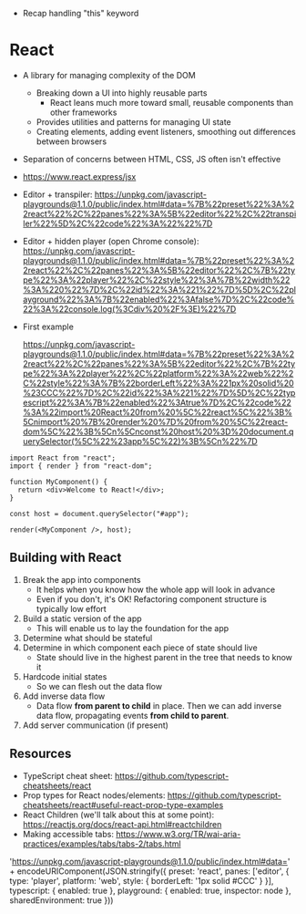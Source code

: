 - Recap handling "this" keyword

# React

- A library for managing complexity of the DOM

  - Breaking down a UI into highly reusable parts
    - React leans much more toward small, reusable components than other frameworks
  - Provides utilities and patterns for managing UI state
  - Creating elements, adding event listeners, smoothing out differences between browsers

- Separation of concerns between HTML, CSS, JS often isn't effective

- https://www.react.express/jsx

- Editor + transpiler: https://unpkg.com/javascript-playgrounds@1.1.0/public/index.html#data=%7B%22preset%22%3A%22react%22%2C%22panes%22%3A%5B%22editor%22%2C%22transpiler%22%5D%2C%22code%22%3A%22%22%7D

- Editor + hidden player (open Chrome console): https://unpkg.com/javascript-playgrounds@1.1.0/public/index.html#data=%7B%22preset%22%3A%22react%22%2C%22panes%22%3A%5B%22editor%22%2C%7B%22type%22%3A%22player%22%2C%22style%22%3A%7B%22width%22%3A%220%22%7D%2C%22id%22%3A%221%22%7D%5D%2C%22playground%22%3A%7B%22enabled%22%3Afalse%7D%2C%22code%22%3A%22console.log(%3Cdiv%20%2F%3E)%22%7D

- First example

  https://unpkg.com/javascript-playgrounds@1.1.0/public/index.html#data=%7B%22preset%22%3A%22react%22%2C%22panes%22%3A%5B%22editor%22%2C%7B%22type%22%3A%22player%22%2C%22platform%22%3A%22web%22%2C%22style%22%3A%7B%22borderLeft%22%3A%221px%20solid%20%23CCC%22%7D%2C%22id%22%3A%221%22%7D%5D%2C%22typescript%22%3A%7B%22enabled%22%3Atrue%7D%2C%22code%22%3A%22import%20React%20from%20%5C%22react%5C%22%3B%5Cnimport%20%7B%20render%20%7D%20from%20%5C%22react-dom%5C%22%3B%5Cn%5Cnconst%20host%20%3D%20document.querySelector(%5C%22%23app%5C%22)%3B%5Cn%22%7D

```tsx
import React from "react";
import { render } from "react-dom";

function MyComponent() {
  return <div>Welcome to React!</div>;
}

const host = document.querySelector("#app");

render(<MyComponent />, host);
```

## Building with React

1. Break the app into components
   - It helps when you know how the whole app will look in advance
   - Even if you don't, it's OK! Refactoring component structure is typically low effort
2. Build a static version of the app
   - This will enable us to lay the foundation for the app
3. Determine what should be stateful
4. Determine in which component each piece of state should live
   - State should live in the highest parent in the tree that needs to know it
5. Hardcode initial states
   - So we can flesh out the data flow
6. Add inverse data flow
   - Data flow **from parent to child** in place. Then we can add inverse data flow, propagating events **from child to parent**.
7. Add server communication (if present)

## Resources

- TypeScript cheat sheet: https://github.com/typescript-cheatsheets/react
- Prop types for React nodes/elements: https://github.com/typescript-cheatsheets/react#useful-react-prop-type-examples
- React Children (we'll talk about this at some point): https://reactjs.org/docs/react-api.html#reactchildren
- Making accessible tabs: https://www.w3.org/TR/wai-aria-practices/examples/tabs/tabs-2/tabs.html

'https://unpkg.com/javascript-playgrounds@1.1.0/public/index.html#data=' + encodeURIComponent(JSON.stringify({ preset: 'react', panes: ['editor', { type: 'player', platform: 'web', style: { borderLeft: '1px solid #CCC' } }], typescript: { enabled: true }, playground: { enabled: true, inspector: node }, sharedEnvironment: true }))
